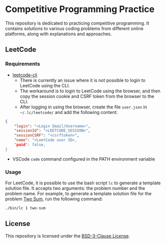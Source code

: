 # Competitive Programming Practice

This repository is dedicated to practicing competitive programming. It contains solutions to various coding problems from different online platforms, along with explanations and approaches.

## LeetCode

### Requirements

- [leetcode-cli](https://github.com/skygragon/leetcode-cli)
  - There is currently an issue where it is not possible to login to LeetCode using the CLI.
  - The workaround is to login to LeetCode using the browser, and then copy the session cookie and CSRF token from the browser to the CLI.
  - After logging in using the browser, create the file `user.json` in `~/.lc/leetcode/` and add the following content:

```json
{
    "login": "<Login Email/Username>",
    "sessionId": "<LEETCODE_SESSION>",
    "sessionCSRF": "<csrftoken>",
    "name": "<LeetCode user ID>,
    "paid": false,
}
```

- VSCode `code` command configured in the PATH environment variable

### Usage

For LeetCode, it is possible to use the bash script `lc` to generate a template solution file. It accepts two arguments: the problem number and the problem name. For example, to generate a template solution file for the problem [Two Sum](https://leetcode.com/problems/two-sum/), run the following command:

```bash
./bin/lc 1 two-sum
```

## License

This repository is licensed under the [BSD-3-Clause License](LICENSE).
